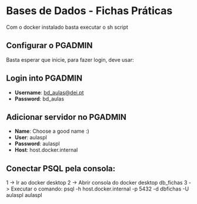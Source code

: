 # Bases de Dados - Fichas Práticas

Com o docker instalado basta executar o sh script


## Configurar o PGADMIN

Basta esperar que inicie, para fazer login, deve usar:
  ## Login into PGADMIN
  - **Username**: bd_aulas@dei.pt
  - **Password**: bd_aulas

  ## Adicionar servidor no PGADMIN
  - **Name**: Choose a good name :)
  - **User**: aulaspl
  - **Password**: aulaspl
  - **Host**: host.docker.internal

## Conectar PSQL pela consola:
  1 -> Ir ao docker desktop
  2 -> Abrir consola do docker desktop db_fichas
  3 -> Executar o comando:
    psql -h host.docker.internal -p 5432 -d dbfichas -U aulaspl
    aulaspl

